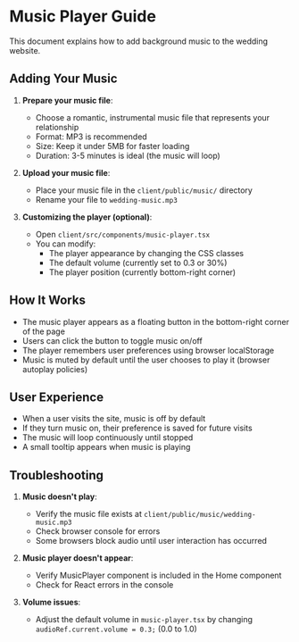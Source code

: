 # Music Player Guide

This document explains how to add background music to the wedding website.

## Adding Your Music

1. **Prepare your music file**:
   - Choose a romantic, instrumental music file that represents your relationship
   - Format: MP3 is recommended
   - Size: Keep it under 5MB for faster loading
   - Duration: 3-5 minutes is ideal (the music will loop)

2. **Upload your music file**:
   - Place your music file in the `client/public/music/` directory
   - Rename your file to `wedding-music.mp3`

3. **Customizing the player (optional)**:
   - Open `client/src/components/music-player.tsx`
   - You can modify:
     - The player appearance by changing the CSS classes
     - The default volume (currently set to 0.3 or 30%)
     - The player position (currently bottom-right corner)

## How It Works

- The music player appears as a floating button in the bottom-right corner of the page
- Users can click the button to toggle music on/off
- The player remembers user preferences using browser localStorage
- Music is muted by default until the user chooses to play it (browser autoplay policies)

## User Experience

- When a user visits the site, music is off by default
- If they turn music on, their preference is saved for future visits
- The music will loop continuously until stopped
- A small tooltip appears when music is playing

## Troubleshooting

1. **Music doesn't play**:
   - Verify the music file exists at `client/public/music/wedding-music.mp3`
   - Check browser console for errors
   - Some browsers block audio until user interaction has occurred

2. **Music player doesn't appear**:
   - Verify MusicPlayer component is included in the Home component
   - Check for React errors in the console

3. **Volume issues**:
   - Adjust the default volume in `music-player.tsx` by changing `audioRef.current.volume = 0.3;` (0.0 to 1.0)